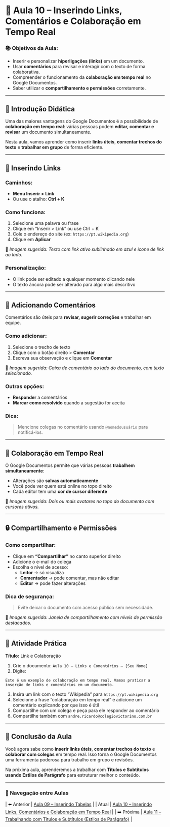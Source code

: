 # 🔗 Aula 10 – Inserindo Links, Comentários e Colaboração em Tempo Real

### 📚 Objetivos da Aula:
- Inserir e personalizar **hiperligações (links)** em um documento.
- Usar **comentários** para revisar e interagir com o texto de forma colaborativa.
- Compreender o funcionamento da **colaboração em tempo real** no Google Documentos.
- Saber utilizar o **compartilhamento e permissões** corretamente.

---

## 🧠 Introdução Didática

Uma das maiores vantagens do Google Documentos é a possibilidade de **colaboração em tempo real**: várias pessoas podem **editar, comentar e revisar** um documento simultaneamente.

Nesta aula, vamos aprender como inserir **links úteis**, **comentar trechos do texto** e **trabalhar em grupo** de forma eficiente.

---

## 🔗 Inserindo Links

### Caminhos:
- **Menu Inserir > Link**
- Ou use o atalho: **Ctrl + K**

### Como funciona:
1. Selecione uma palavra ou frase
2. Clique em “Inserir > Link” ou use Ctrl + K
3. Cole o endereço do site (ex: `https://pt.wikipedia.org`)
4. Clique em **Aplicar**

📸 *Imagem sugerida: Texto com link ativo sublinhado em azul e ícone de link ao lado.*

### Personalização:
- O link pode ser editado a qualquer momento clicando nele
- O texto âncora pode ser alterado para algo mais descritivo

---

## 💬 Adicionando Comentários

Comentários são úteis para **revisar, sugerir correções** e trabalhar em equipe.

### Como adicionar:
1. Selecione o trecho de texto
2. Clique com o botão direito > **Comentar**
3. Escreva sua observação e clique em **Comentar**

📸 *Imagem sugerida: Caixa de comentário ao lado do documento, com texto selecionado.*

### Outras opções:
- **Responder** a comentários
- **Marcar como resolvido** quando a sugestão for aceita

### Dica:
> Mencione colegas no comentário usando `@nomedousuário` para notificá-los.

---

## 👥 Colaboração em Tempo Real

O Google Documentos permite que várias pessoas **trabalhem simultaneamente**:
- Alterações são **salvas automaticamente**
- Você pode ver quem está online no topo direito
- Cada editor tem uma **cor de cursor diferente**

📸 *Imagem sugerida: Dois ou mais avatares no topo do documento com cursores ativos.*

---

## 🔒 Compartilhamento e Permissões

### Como compartilhar:
- Clique em **“Compartilhar”** no canto superior direito
- Adicione o e-mail do colega
- Escolha o nível de acesso:
  - **Leitor** → só visualiza
  - **Comentador** → pode comentar, mas não editar
  - **Editor** → pode fazer alterações

### Dica de segurança:
> Evite deixar o documento com acesso público sem necessidade.

📸 *Imagem sugerida: Janela de compartilhamento com níveis de permissão destacados.*

---

## 🧪 Atividade Prática

**Título:** Link e Colaboração

1. Crie o documento: `Aula 10 – Links e Comentários – [Seu Nome]`
2. Digite:
```
Este é um exemplo de colaboração em tempo real. Vamos praticar a inserção de links e comentários em um documento.
```
3. Insira um link com o texto “Wikipedia” para `https://pt.wikipedia.org`
4. Selecione a frase “colaboração em tempo real” e adicione um comentário explicando por que isso é útil
5. Compartilhe com um colega e peça para ele responder ao comentário
6. Compartilhe também com `andre.ricardo@colegiovictorino.com.br`

---

## 🎯 Conclusão da Aula

Você agora sabe como **inserir links úteis**, **comentar trechos do texto** e **colaborar com colegas** em tempo real. Isso torna o Google Documentos uma ferramenta poderosa para trabalho em grupo e revisões.

Na próxima aula, aprenderemos a trabalhar com **Títulos e Subtítulos usando Estilos de Parágrafo** para estruturar melhor o conteúdo.

---

### 📘 Navegação entre Aulas

| ⬅️ Anterior | [Aula 09 – Inserindo Tabelas](./aula-09.md) |
| Atual | [Aula 10 – Inserindo Links, Comentários e Colaboração em Tempo Real](./aula-10.md) |
| ➡️ Próxima | [Aula 11 – Trabalhando com Títulos e Subtítulos (Estilos de Parágrafo)](./aula-11.md) |
